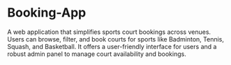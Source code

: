 # Booking-App
A web application that simplifies sports court bookings across venues. Users can browse, filter, and book courts for sports like Badminton, Tennis, Squash, and Basketball. It offers a user-friendly interface for users and a robust admin panel to manage court availability and bookings.
